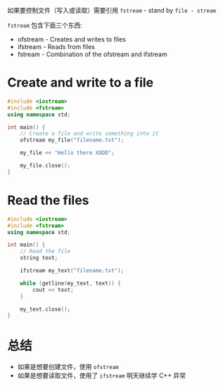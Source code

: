 如果要控制文件（写入或读取）需要引用 `fstream` - stand by `file - stream`

`fstream` 包含下面三个东西:
- ofstream - Creates and writes to files
- ifstream - Reads from files
- fstream - Combination of the ofstream and ifstream

# Create and write to a file

```c++
#include <iostream>
#include <fstream>
using namespace std;

int main() {
    // Create a file and write something into it
    ofstream my_file("filename.txt");

    my_file << "Hello there XDDD";

    my_file.close();
}
```

# Read the files

```c++
#include <iostream>
#include <fstream>
using namespace std;

int main() {
    // Read the file
    string text;

    ifstream my_text("filename.txt");

    while (getline(my_text, text)) {
        cout << text;
    }

    my_text.close();
}
```

# 总结

- 如果是想要创建文件，使用 `ofstream`
- 如果是想要读取文件，使用了 `ifstream`
明天继续学 C++ 异常